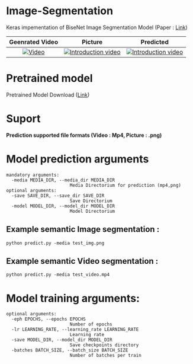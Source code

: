 # Image-Segmentation

Keras impementation of BiseNet Image Segmentation Model (Paper : [Link](https://arxiv.org/pdf/1808.00897.pdf))

| Geenrated Video	|  Picture    |  Predicted    |
|:-----------:|:----------:|:---------:|
| [![Video](https://img.youtube.com/vi/cxAuoHRf1z4/0.jpg)](https://www.youtube.com/watch?v=cxAuoHRf1z4)   	| [![Introduction video](https://img.youtube.com/vi/mj32wCefQnE/0.jpg)](https://www.youtube.com/watch?v=mj32wCefQnE)| [![Introduction video](https://img.youtube.com/vi/piNMVkYRZwA/0.jpg)](https://www.youtube.com/watch?v=piNMVkYRZwA) | 

# Pretrained model
Pretrained Model Download ([Link](https://drive.google.com/uc?id=11ghYNpY4osChcteBV-fefqY8ufDjhcrq&export=download))


# Suport
**Prediction supported file formats (Video : Mp4, Picture : .png)**


# Model prediction arguments

```
mandatory arguments:
  -media MEDIA_DIR, --media_dir MEDIA_DIR
                        Media Directorium for prediction (mp4,png)
optional arguments:
  -save SAVE_DIR, --save_dir SAVE_DIR
                        Save Directorium
  -model MODEL_DIR, --model_dir MODEL_DIR
                        Model Directorium
```

## Example semantic Image segmentation : 

```
python predict.py -media test_img.png
```

## Example semantic Video segmentation :
```
python predict.py -media test_video.mp4
```


# Model training arguments:

```
optional arguments:
  -eph EPOCHS, --epochs EPOCHS
                        Number of epochs
  -lr LEARNING_RATE, --learning_rate LEARNING_RATE
                        Learning rate
  -save MODEL_DIR, --model_dir MODEL_DIR
                        Save checkpoints directory
  -batches BATCH_SIZE, --batch_size BATCH_SIZE
                        Number of batches per train
```                        




